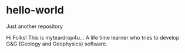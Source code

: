 # hello-world
Just another repository

Hi Folks!
This is myteardrop4u... A life time learner who tries to develop G&G (Geology and Geophysics) software.
